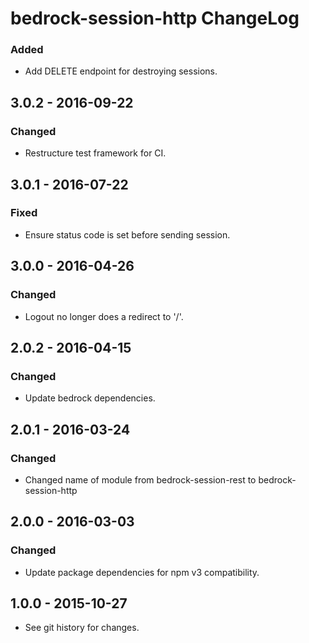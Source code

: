 # bedrock-session-http ChangeLog

### Added
- Add DELETE endpoint for destroying sessions.

## 3.0.2 - 2016-09-22

### Changed
- Restructure test framework for CI.

## 3.0.1 - 2016-07-22

### Fixed
- Ensure status code is set before sending session.

## 3.0.0 - 2016-04-26

### Changed
- Logout no longer does a redirect to '/'.

## 2.0.2 - 2016-04-15

### Changed
- Update bedrock dependencies.

## 2.0.1 - 2016-03-24

### Changed
- Changed name of module from bedrock-session-rest to bedrock-session-http

## 2.0.0 - 2016-03-03

### Changed
- Update package dependencies for npm v3 compatibility.

## 1.0.0 - 2015-10-27

- See git history for changes.
